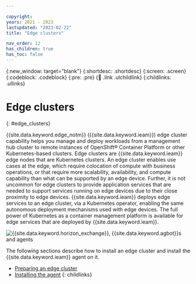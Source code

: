 ```yaml
---

copyright:
years: 2021 - 2023
lastupdated: "2023-02-22"
title: "Edge clusters"

nav_order: 12
has_children: true
has_toc: false
---
```


{:new_window: target="blank"}
{:shortdesc: .shortdesc}
{:screen: .screen}
{:codeblock: .codeblock}
{:pre: .pre}
{:child: .link .ulchildlink}
{:childlinks: .ullinks}

# Edge clusters
{: #edge_clusters}

{{site.data.keyword.edge_notm}} ({{site.data.keyword.ieam}}) edge cluster capability helps you manage and deploy workloads from a management hub cluster to remote instances of OpenShift® Container Platform or other Kubernetes-based clusters. Edge clusters are {{site.data.keyword.ieam}} edge nodes that are Kubernetes clusters. An edge cluster enables use cases at the edge, which require colocation of compute with business operations, or that require more scalability, availability, and compute capability than what can be supported by an edge device. Further, it is not uncommon for edge clusters to provide application services that are needed to support services running on edge devices due to their close proximity to edge devices. {{site.data.keyword.ieam}} deploys edge services to an edge cluster, via a Kubernetes operator, enabling the same autonomous deployment mechanisms used with edge devices. The full power of Kubernetes as a container management platform is available for edge services that are deployed by {{site.data.keyword.ieam}}.

![{{site.data.keyword.horizon_exchange}}, {{site.data.keyword.agbot}}s and agents](../../images/edge/05b_Installing_edge_agent_on_cluster.svg "{{site.data.keyword.horizon_exchange}}, {{site.data.keyword.agbot}}s and agents")

The following sections describe how to install an edge cluster and install the {{site.data.keyword.ieam}} agent on it.

- [Preparing an edge cluster](preparing_edge_cluster.md)
- [Installing the agent](edge_cluster_agent.md)
{: childlinks}
